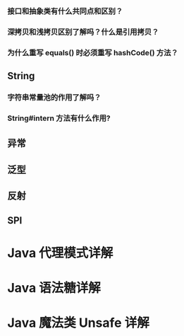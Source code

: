 ### 接口和抽象类有什么共同点和区别？

###  深拷贝和浅拷贝区别了解吗？什么是引用拷贝？

### 为什么重写 equals() 时必须重写 hashCode() 方法？

## String

### 字符串常量池的作用了解吗？

### String#intern 方法有什么作用?

## 异常

## 泛型

## 反射

## SPI

# Java 代理模式详解

# Java 语法糖详解

# Java 魔法类 Unsafe 详解